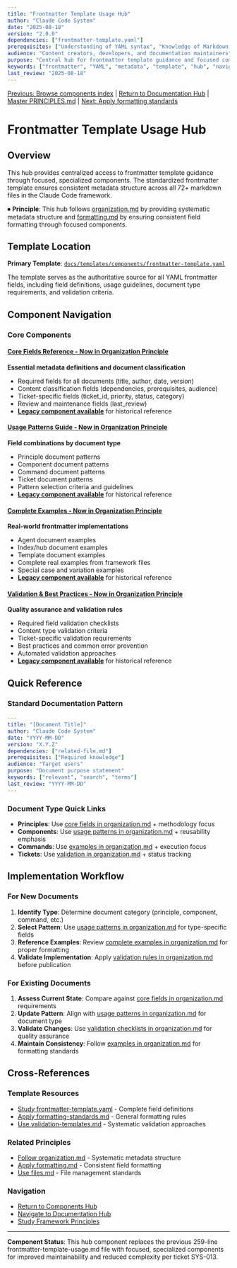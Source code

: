 ```yaml
---
title: "Frontmatter Template Usage Hub"
author: "Claude Code System"
date: "2025-08-18"
version: "2.0.0"
dependencies: ["frontmatter-template.yaml"]
prerequisites: ["Understanding of YAML syntax", "Knowledge of Markdown frontmatter"]
audience: "Content creators, developers, and documentation maintainers"
purpose: "Central hub for frontmatter template guidance and focused component access"
keywords: ["frontmatter", "YAML", "metadata", "template", "hub", "navigation"]
last_review: "2025-08-18"
---
```


[Previous: Browse components index](README.md) | [Return to Documentation Hub](../index.md) | [Master PRINCIPLES.md](principles/PRINCIPLES.md) | [Next: Apply formatting standards](formatting-standards.md)

# Frontmatter Template Usage Hub

## Overview

This hub provides centralized access to frontmatter template guidance through focused, specialized components. The standardized frontmatter template ensures consistent metadata structure across all 72+ markdown files in the Claude Code framework.

⏺ **Principle**: This hub follows [organization.md](../principles/organization.md) by providing systematic metadata structure and [formatting.md](../principles/formatting.md) by ensuring consistent field formatting through focused components.

## Template Location

**Primary Template**: [`docs/templates/components/frontmatter-template.yaml`](frontmatter-template.yaml)

The template serves as the authoritative source for all YAML frontmatter fields, including field definitions, usage guidelines, document type requirements, and validation criteria.

## Component Navigation

### Core Components

#### [Core Fields Reference - Now in Organization Principle](../principles/organization.md#documentation-metadata-standards)
**Essential metadata definitions and document classification**
- Required fields for all documents (title, author, date, version)
- Content classification fields (dependencies, prerequisites, audience)
- Ticket-specific fields (ticket_id, priority, status, category)
- Review and maintenance fields (last_review)
- **[Legacy component available](frontmatter-core-fields.md)** for historical reference

#### [Usage Patterns Guide - Now in Organization Principle](../principles/organization.md#document-type-patterns)
**Field combinations by document type**
- Principle document patterns
- Component document patterns
- Command document patterns
- Ticket document patterns
- Pattern selection criteria and guidelines
- **[Legacy component available](frontmatter-usage-patterns.md)** for historical reference

#### [Complete Examples - Now in Organization Principle](../principles/organization.md#field-format-examples)
**Real-world frontmatter implementations**
- Agent document examples
- Index/hub document examples
- Template document examples
- Complete real examples from framework files
- Special case and variation examples
- **[Legacy component available](frontmatter-examples.md)** for historical reference

#### [Validation & Best Practices - Now in Organization Principle](../principles/organization.md#validation-requirements)
**Quality assurance and validation rules**
- Required field validation checklists
- Content type validation criteria
- Ticket-specific validation requirements
- Best practices and common error prevention
- Automated validation approaches
- **[Legacy component available](frontmatter-validation.md)** for historical reference

## Quick Reference

### Standard Documentation Pattern
```yaml
---
title: "[Document Title]"
author: "Claude Code System"
date: "YYYY-MM-DD"
version: "X.Y.Z"
dependencies: ["related-file.md"]
prerequisites: ["Required knowledge"]
audience: "Target users"
purpose: "Document purpose statement"
keywords: ["relevant", "search", "terms"]
last_review: "YYYY-MM-DD"
---
```

### Document Type Quick Links
- **Principles**: Use [core fields in organization.md](../principles/organization.md#document-type-patterns) + methodology focus
- **Components**: Use [usage patterns in organization.md](../principles/organization.md#document-type-patterns) + reusability emphasis
- **Commands**: Use [examples in organization.md](../principles/organization.md#field-format-examples) + execution focus
- **Tickets**: Use [validation in organization.md](../principles/organization.md#validation-requirements) + status tracking

## Implementation Workflow

### For New Documents
1. **Identify Type**: Determine document category (principle, component, command, etc.)
2. **Select Pattern**: Use [usage patterns in organization.md](../principles/organization.md#document-type-patterns) for type-specific fields
3. **Reference Examples**: Review [complete examples in organization.md](../principles/organization.md#field-format-examples) for proper formatting
4. **Validate Implementation**: Apply [validation rules in organization.md](../principles/organization.md#validation-requirements) before publication

### For Existing Documents
1. **Assess Current State**: Compare against [core fields in organization.md](../principles/organization.md#core-metadata-requirements) requirements
2. **Update Pattern**: Align with [usage patterns in organization.md](../principles/organization.md#document-type-patterns) for document type
3. **Validate Changes**: Use [validation checklists in organization.md](../principles/organization.md#validation-requirements) for quality assurance
4. **Maintain Consistency**: Follow [examples in organization.md](../principles/organization.md#field-format-examples) for formatting standards

## Cross-References

### Template Resources
- [Study frontmatter-template.yaml](frontmatter-template.yaml) - Complete field definitions
- [Apply formatting-standards.md](formatting-standards.md) - General formatting rules
- [Use validation-templates.md](../principles/validation.md#template-integration) - Systematic validation approaches

### Related Principles
- [Follow organization.md](../principles/organization.md) - Systematic metadata structure
- [Apply formatting.md](../principles/formatting.md) - Consistent field formatting
- [Use files.md](../principles/files.md) - File management standards

### Navigation
- [Return to Components Hub](README.md)
- [Navigate to Documentation Hub](../index.md)
- [Study Framework Principles](principles/PRINCIPLES.md)

---

**Component Status**: This hub component replaces the previous 259-line frontmatter-template-usage.md file with focused, specialized components for improved maintainability and reduced complexity per ticket SYS-013.